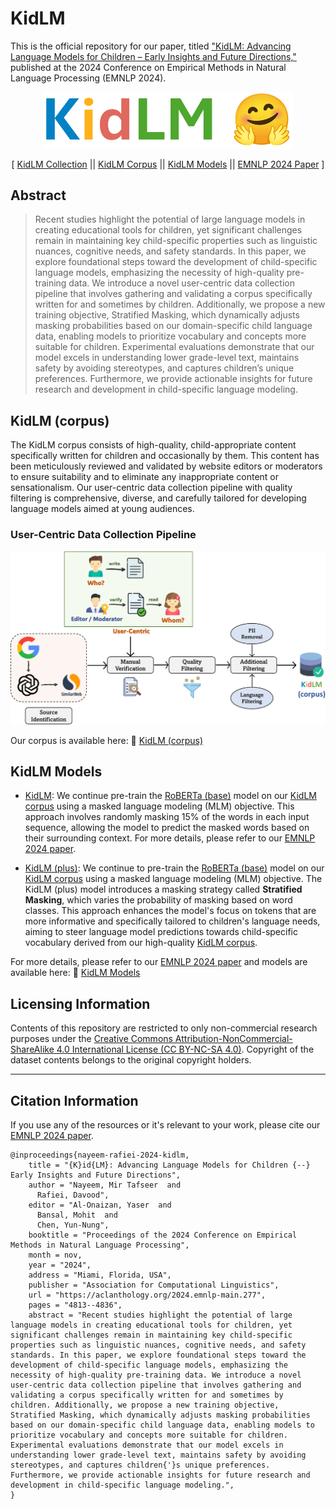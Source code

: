 # KidLM

This is the official repository for our paper, titled ["KidLM: Advancing Language Models for Children – Early Insights and Future Directions,"](https://aclanthology.org/2024.emnlp-main.277/) published at the 2024 Conference on Empirical Methods in Natural Language Processing (EMNLP 2024). 


<p align="center">
  <a href="https://huggingface.co/collections/tafseer-nayeem/kidlm-672e5afcdc68cedc1c5df812">
    <img src="./img/KidLM.png" alt="KidLM (corpus)" width="400" title="KidLM (corpus)">
  </a>
</p>

<p align="center">
  [
  <a href="https://huggingface.co/collections/tafseer-nayeem/kidlm-672e5afcdc68cedc1c5df812">KidLM Collection</a> ||
  <a href="https://huggingface.co/datasets/tafseer-nayeem/KidLM-corpus">KidLM Corpus</a> ||
  <a href="https://huggingface.co/tafseer-nayeem?search_models=KidLM">KidLM Models</a> ||
  <a href="https://aclanthology.org/2024.emnlp-main.277/">EMNLP 2024 Paper</a>
  ]
</p>


## Abstract

> Recent studies highlight the potential of large language models in creating educational tools for children, yet significant challenges remain in maintaining key child-specific properties such as linguistic nuances, cognitive needs, and safety standards. In this paper, we explore foundational steps toward the development of child-specific language models, emphasizing the necessity of high-quality pre-training data. We introduce a novel user-centric data collection pipeline that involves gathering and validating a corpus specifically written for and sometimes by children. Additionally, we propose a new training objective, Stratified Masking, which dynamically adjusts masking probabilities based on our domain-specific child language data, enabling models to prioritize vocabulary and concepts more suitable for children. Experimental evaluations demonstrate that our model excels in understanding lower grade-level text, maintains safety by avoiding stereotypes, and captures children’s unique preferences. Furthermore, we provide actionable insights for future research and development in child-specific language modeling.


## KidLM (corpus)

The KidLM corpus consists of high-quality, child-appropriate content specifically written for children and occasionally by them. This content has been meticulously reviewed and validated by website editors or moderators to ensure suitability and to eliminate any inappropriate content or sensationalism. Our user-centric data collection pipeline with quality filtering is comprehensive, diverse, and carefully tailored for developing language models aimed at young audiences. 

### User-Centric Data Collection Pipeline

<p align="center">
  <a href="https://huggingface.co/datasets/tafseer-nayeem/KidLM-corpus">
    <img src="./img/data-collection-pipeline.png" alt="User-Centric Data Collection Pipeline" width="600" title="User-Centric Data Collection Pipeline">
  </a>
</p>


Our corpus is available here: 🤗 [KidLM (corpus)](https://huggingface.co/datasets/tafseer-nayeem/KidLM-corpus)



## KidLM Models

- [KidLM](https://huggingface.co/tafseer-nayeem/KidLM): We continue pre-train the [RoBERTa (base)](https://huggingface.co/FacebookAI/roberta-base) model on our [KidLM corpus](https://huggingface.co/datasets/tafseer-nayeem/KidLM-corpus) using a masked language modeling (MLM) objective. This approach involves randomly masking 15% of the words in each input sequence, allowing the model to predict the masked words based on their surrounding context. For more details, please refer to our [EMNLP 2024 paper](https://aclanthology.org/2024.emnlp-main.277/).

- [KidLM (plus)](https://huggingface.co/tafseer-nayeem/KidLM-plus): We continue to pre-train the [RoBERTa (base)](https://huggingface.co/FacebookAI/roberta-base) model on our [KidLM corpus](https://huggingface.co/datasets/tafseer-nayeem/KidLM-corpus) using a masked language modeling (MLM) objective. The KidLM (plus) model introduces a masking strategy called **Stratified Masking**, which varies the probability of masking based on word classes. This approach enhances the model's focus on tokens that are more informative and specifically tailored to children's language needs, aiming to steer language model predictions towards child-specific vocabulary derived from our high-quality [KidLM corpus](https://huggingface.co/datasets/tafseer-nayeem/KidLM-corpus).

For more details, please refer to our [EMNLP 2024 paper](https://aclanthology.org/2024.emnlp-main.277/) and models are available here: 🤗 [KidLM Models](https://huggingface.co/tafseer-nayeem?search_models=KidLM)



## Licensing Information

Contents of this repository are restricted to only non-commercial research purposes under the [Creative Commons Attribution-NonCommercial-ShareAlike 4.0 International License (CC BY-NC-SA 4.0)](https://creativecommons.org/licenses/by-nc-sa/4.0/). Copyright of the dataset contents belongs to the original copyright holders.

---

## Citation Information

If you use any of the resources or it's relevant to your work, please cite our [EMNLP 2024 paper](https://aclanthology.org/2024.emnlp-main.277/). 

```
@inproceedings{nayeem-rafiei-2024-kidlm,
    title = "{K}id{LM}: Advancing Language Models for Children {--} Early Insights and Future Directions",
    author = "Nayeem, Mir Tafseer  and
      Rafiei, Davood",
    editor = "Al-Onaizan, Yaser  and
      Bansal, Mohit  and
      Chen, Yun-Nung",
    booktitle = "Proceedings of the 2024 Conference on Empirical Methods in Natural Language Processing",
    month = nov,
    year = "2024",
    address = "Miami, Florida, USA",
    publisher = "Association for Computational Linguistics",
    url = "https://aclanthology.org/2024.emnlp-main.277",
    pages = "4813--4836",
    abstract = "Recent studies highlight the potential of large language models in creating educational tools for children, yet significant challenges remain in maintaining key child-specific properties such as linguistic nuances, cognitive needs, and safety standards. In this paper, we explore foundational steps toward the development of child-specific language models, emphasizing the necessity of high-quality pre-training data. We introduce a novel user-centric data collection pipeline that involves gathering and validating a corpus specifically written for and sometimes by children. Additionally, we propose a new training objective, Stratified Masking, which dynamically adjusts masking probabilities based on our domain-specific child language data, enabling models to prioritize vocabulary and concepts more suitable for children. Experimental evaluations demonstrate that our model excels in understanding lower grade-level text, maintains safety by avoiding stereotypes, and captures children{'}s unique preferences. Furthermore, we provide actionable insights for future research and development in child-specific language modeling.",
}
```